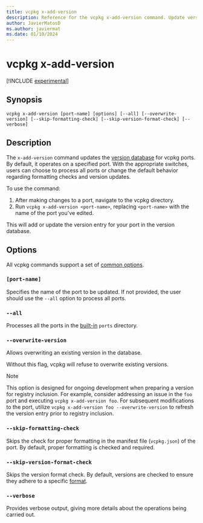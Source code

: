 ```yaml
---
title: vcpkg x-add-version
description: Reference for the vcpkg x-add-version command. Update version database of vcpkg ports.
author: JavierMatosD
ms.author: javiermat
ms.date: 01/10/2024
---
```


# vcpkg x-add-version

[!INCLUDE [experimental](../../includes/experimental.md)]

## Synopsis

```console
vcpkg x-add-version [port-name] [options] [--all] [--overwrite-version] [--skip-formatting-check] [--skip-version-format-check] [--verbose]
```

## Description

The `x-add-version` command updates the [version database](../users/versioning.concepts.md#acquiring-port-versions) for vcpkg ports. By default, it operates on a specified port. With the appropriate switches, users can choose to process all ports or change the default behavior regarding formatting checks and version updates.

To use the command:

1. After making changes to a port, navigate to the vcpkg directory.
2. Run `vcpkg x-add-version <port-name>`, replacing `<port-name>` with the name of the port you've edited.

This will add or update the version entry for your port in the version database.

## Options

All vcpkg commands support a set of [common options](common-options.md).

### `[port-name]`

Specifies the name of the port to be updated. If not provided, the user should use the `--all` option to process all ports.

### `--all`

Processes all the ports in the [built-in](../maintainers/registries.md#builtin-registries) `ports` directory.

### `--overwrite-version`

Allows overwriting an existing version in the database.

Without this flag, vcpkg will refuse to overwrite existing versions.

> [!NOTE]
> This option is designed for ongoing development when preparing a version for registry inclusion. For example, consider addressing an issue in the `foo` port and executing `vcpkg x-add-version foo`. For subsequent modifications to the port, utilize `vcpkg x-add-version foo --overwrite-version` to refresh the version entry prior to registry inclusion.

### `--skip-formatting-check`

Skips the check for proper formatting in the manifest file (`vcpkg.json`) of the port. By default, proper formatting is checked and required.

### `--skip-version-format-check`

Skips the version format check. By default, versions are checked to ensure they adhere to a specific [format](../users/versioning.md#version-schemes).

### `--verbose`

Provides verbose output, giving more details about the operations being carried out.
